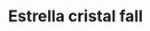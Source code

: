 ---
title: Estrella cristal fall
date: 
draft: false

# descripcion
description : Aros pasantes en plata 925 y strass.

materials: Plata 925

color: 

dimensions: Largo 2,20 cm

code: 01-06-1150

type: "Aros"

categories: []

price: $2.490,00

price_eftvo: $2.120,00

# Images
# first image will be shown in the product page
images:
  # - image: "images/path_to_image"
  # La ubicacion de las imagenes es imagenes/Aros/Aros.Strass/01-06-1150-estrella-cristal-fall
  - image: "./images/aros/strass/01-06-1150-estrella-cristal-fall.jpg"
---